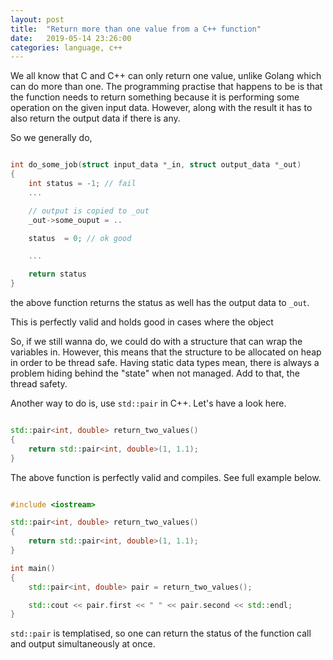 ```yaml
---
layout: post
title:  "Return more than one value from a C++ function"
date:   2019-05-14 23:26:00
categories: language, c++
---
```


We all know that C and C++ can only return one value, unlike Golang which can do more than one. The programming practise that happens to be is that the function needs to return something because it is performing some operation on the given input data. However, along with the result it has to also return the output data if there is any.

So we generally do,

```c

int do_some_job(struct input_data *_in, struct output_data *_out)
{
    int status = -1; // fail
    ...

    // output is copied to _out
    _out->some_ouput = .. 

    status  = 0; // ok good

    ...

    return status
}

```

the above function returns the status as well has the output data to `_out`.

This is perfectly valid and holds good in cases where the object 


So, if we still wanna do, we could do with a structure that can wrap the variables in. However, this means that the structure to be allocated on heap in order to be thread safe. Having static data types mean, there is always a problem hiding behind the "state" when not managed. Add to that, the thread safety.

Another way to do is, use `std::pair` in C++. Let's have a look here.

```cpp

std::pair<int, double> return_two_values()
{
    return std::pair<int, double>(1, 1.1);
}

```

The above function is perfectly valid and compiles. See full example below.

```cpp

#include <iostream>

std::pair<int, double> return_two_values()
{
    return std::pair<int, double>(1, 1.1);
}

int main()
{
    std::pair<int, double> pair = return_two_values();

    std::cout << pair.first << " " << pair.second << std::endl;
}

```

`std::pair` is templatised, so one can return the status of the function call and output simultaneously at once.
